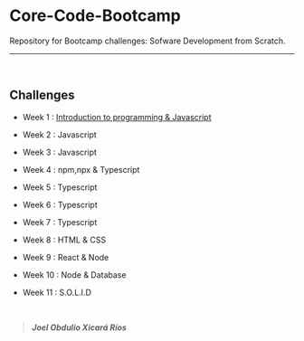 # Core-Code-Bootcamp

Repository for Bootcamp challenges: Sofware Development from Scratch.

---

<br>

## Challenges

- Week 1 : [Introduction to programming & Javascript](./Challenges/Week1/Challenges-Week1.md)

- Week 2 : Javascript

- Week 3 : Javascript

- Week 4 : npm,npx & Typescript

- Week 5 : Typescript

- Week 6 : Typescript

- Week 7 : Typescript

- Week 8 : HTML & CSS

- Week 9 : React & Node

- Week 10 : Node & Database

- Week 11 : S.O.L.I.D

<br>

> **_Joel Obdulio Xicará Ríos_**